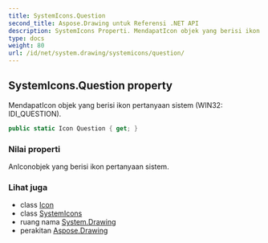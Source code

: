 ```yaml
---
title: SystemIcons.Question
second_title: Aspose.Drawing untuk Referensi .NET API
description: SystemIcons Properti. MendapatIcon objek yang berisi ikon pertanyaan sistem WIN32 IDI_QUESTION.
type: docs
weight: 80
url: /id/net/system.drawing/systemicons/question/
---
```

## SystemIcons.Question property

MendapatIcon objek yang berisi ikon pertanyaan sistem (WIN32: IDI_QUESTION).

```csharp
public static Icon Question { get; }
```

### Nilai properti

AnIconobjek yang berisi ikon pertanyaan sistem.

### Lihat juga

* class [Icon](../../icon/)
* class [SystemIcons](../)
* ruang nama [System.Drawing](../../systemicons/)
* perakitan [Aspose.Drawing](../../../)


